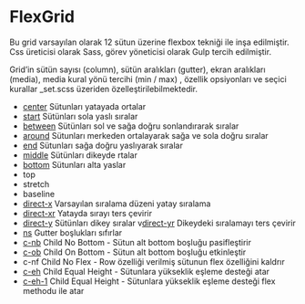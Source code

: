 # FlexGrid

Bu grid varsayılan olarak 12 sütun üzerine flexbox tekniği ile inşa edilmiştir. Css üreticisi olarak Sass, görev yöneticisi olarak Gulp tercih edilmiştir. 	

Grid’in sütün sayısı (column), sütün aralıkları (gutter), ekran aralıkları (media), media  kural yönü tercihi (min / max) , özellik opsiyonları ve seçici kurallar _set.scss üzeriden özelleştirilebilmektedir.

* [center](https://thealico.github.io/flexboxgrid/example/#07)        Sütunları yatayada ortalar
* [start](https://thealico.github.io/flexboxgrid/example/#07)         Sütünları sola yaslı sıralar 
* [between](https://thealico.github.io/flexboxgrid/example/#11)       Sütünları sol ve sağa doğru sonlandırarak sıralar 
* [around](https://thealico.github.io/flexboxgrid/example/#12)        Sütunları merkeden ortalayarak sağa ve sola doğru sıralar 
* [end](https://thealico.github.io/flexboxgrid/example/#07)           Sütunları sağa doğru yaslıyarak sıralar
* [middle](https://thealico.github.io/flexboxgrid/example/#08)        Sütünları dikeyde rtalar
* [bottom](https://thealico.github.io/flexboxgrid/example/#08)        Sütunları alta yaslar
* top                
* stretch            
* baseline           
* [direct-x](https://thealico.github.io/flexboxgrid/example/#09)      Varsayılan sıralama düzeni yatay sıralama
* [direct-xr](https://thealico.github.io/flexboxgrid/example/#09)     Yatayda sırayı ters çevirir
* [direct-y](https://thealico.github.io/flexboxgrid/example/#09.1)    Sütünları dikey sıralar
v[direct-yr](https://thealico.github.io/flexboxgrid/example/#09.2)   Dikeydeki sıralamayı ters çevirir
* [ns](https://thealico.github.io/flexboxgrid/example/#05)            Gutter boşlukları sıfırlar
* [c-nb](https://thealico.github.io/flexboxgrid/example/#15)			Child No Bottom - Sütun alt bottom boşluğu pasifleştirir
* [c-ob](https://thealico.github.io/flexboxgrid/example/#15.1)		Child On Bottom - Sütun alt bottom boşluğu etkinleştir
* c-nf Child No Flex - Row özelliği verilmiş sütunun flex özelliğini kaldrır
* [c-eh](https://thealico.github.io/flexboxgrid/example/#16)   Child Equal Height - Sütunlara yükseklik eşleme desteği atar
* [c-eh-1](https://thealico.github.io/flexboxgrid/example/#16) Child Equal Height - Sütunlara yükseklik eşleme desteği flex methodu ile atar


